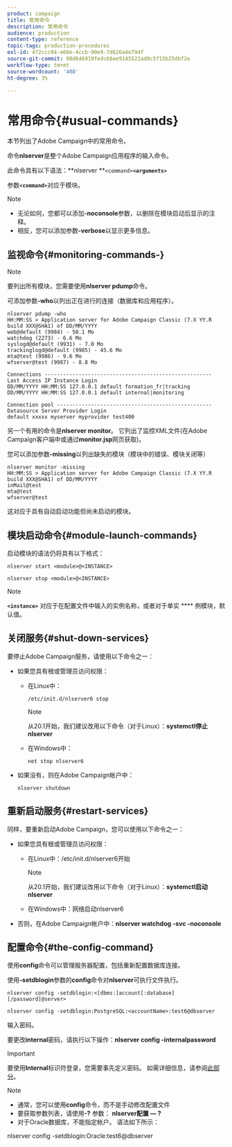```yaml
---
product: campaign
title: 常用命令
description: 常用命令
audience: production
content-type: reference
topic-tags: production-procedures
exl-id: 472ccc04-e68e-4ccb-90e9-7d626a4e794f
source-git-commit: 98d646919fedc66ee9145522ad0c5f15b25dbf2e
workflow-type: tm+mt
source-wordcount: '408'
ht-degree: 3%

---
```


# 常用命令{#usual-commands}

本节列出了Adobe Campaign中的常用命令。

命令&#x200B;**nlserver**&#x200B;是整个Adobe Campaign应用程序的输入命令。

此命令具有以下语法：**nlserver **`<command>`****`<arguments>`****

参数&#x200B;**`<command>`**&#x200B;对应于模块。

>[!NOTE]
>
>* 无论如何，您都可以添加&#x200B;**-noconsole**&#x200B;参数，以删除在模块启动后显示的注释。
>* 相反，您可以添加参数&#x200B;**-verbose**&#x200B;以显示更多信息。

>



## 监视命令{#monitoring-commands-}

>[!NOTE]
>
>要列出所有模块，您需要使用&#x200B;**nlserver pdump**&#x200B;命令。

可添加参数&#x200B;**-who**&#x200B;以列出正在进行的连接（数据库和应用程序）。

```
nlserver pdump -who
HH:MM:SS > Application server for Adobe Campaign Classic (7.X YY.R build XXX@SHA1) of DD/MM/YYYY
web@default (9984) - 50.1 Mo
watchdog (2273) - 6.6 Mo
syslogd@default (9931) - 7.0 Mo
trackinglogd@default (9985) - 45.6 Mo
mta@test (9986) - 9.6 Mo
wfserver@test (9987) - 8.8 Mo

Connections ------------------------------------------------------
Last Access IP Instance Login 
DD/MM/YYYY HH:MM:SS 127.0.0.1 default formation_fr|tracking
DD/MM/YYYY HH:MM:SS 127.0.0.1 default internal|monitoring

Connection pool --------------------------------------------------
Datasource Server Provider Login 
default xxxxx myserver myprovider test400
```

另一个有用的命令是&#x200B;**nlserver monitor**。 它列出了监控XML文件(在Adobe Campaign客户端中或通过&#x200B;**monitor.jsp**&#x200B;网页获取)。

您可以添加参数&#x200B;**-missing**&#x200B;以列出缺失的模块（模块中的错误、模块关闭等）

```
nlserver monitor -missing
HH:MM:SS > Application server for Adobe Campaign Classic (7.X YY.R build XXX@SHA1) of DD/MM/YYYY
inMail@test
mta@test
wfserver@test
```

这对应于具有自动启动功能但尚未启动的模块。

## 模块启动命令{#module-launch-commands}

启动模块的语法仍将具有以下格式：

```
nlserver start <module>@<INSTANCE>
```

```
nlserver stop <module>@<INSTANCE>
```

>[!NOTE]
>
>**`<instance>`** 对应于在配置文件中输入的实例名称，或者对于单实 **** 例模块，默认值。

## 关闭服务{#shut-down-services}

要停止Adobe Campaign服务，请使用以下命令之一：

* 如果您具有根或管理员访问权限：

   * 在Linux中：

      ```
      /etc/init.d/nlserver6 stop
      ```

      >[!NOTE]
      >
      >从20.1开始，我们建议改用以下命令（对于Linux）：**systemctl停止nlserver**

   * 在Windows中：

      ```
      net stop nlserver6
      ```

* 如果没有，则在Adobe Campaign帐户中：

   ```
   nlserver shutdown 
   ```

## 重新启动服务{#restart-services}

同样，要重新启动Adobe Campaign，您可以使用以下命令之一：

* 如果您具有根或管理员访问权限：

   * 在Linux中：/etc/init.d/nlserver6开始

      >[!NOTE]
      >
      >从20.1开始，我们建议改用以下命令（对于Linux）：**systemctl启动nlserver**

   * 在Windows中：网络启动nlserver6

* 否则，在Adobe Campaign帐户中：**nlserver watchdog -svc -noconsole**

## 配置命令{#the-config-command}

使用&#x200B;**config**&#x200B;命令可以管理服务器配置，包括重新配置数据库连接。

使用&#x200B;**-setdblogin**&#x200B;参数的&#x200B;**config**&#x200B;命令对&#x200B;**nlserver**&#x200B;可执行文件执行。

```
nlserver config -setdblogin:<[dbms:]account[:database][/password]@server>
```

```
nlserver config -setdblogin:PostgreSQL:<accountName>:test6@dbserver
```

输入密码。

要更改&#x200B;**internal**&#x200B;密码，请执行以下操作：**nlserver config -internalpassword**

>[!IMPORTANT]
>
>要使用&#x200B;**Internal**&#x200B;标识符登录，您需要事先定义密码。 如需详细信息，请参阅[此部分](../../installation/using/configuring-campaign-server.md#internal-identifier)。

>[!NOTE]
>
>* 通常，您可以使用&#x200B;**config**&#x200B;命令，而不是手动修改配置文件
>* 要获取参数列表，请使用&#x200B;**-?** 参数： **nlserver配置 — ?**
>* 对于Oracle数据库，不能指定帐户。 语法如下所示：

>
>  
nlserver config -setdblogin:Oracle:test6@dbserver


